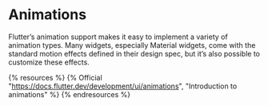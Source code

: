 # Animations

Flutter’s animation support makes it easy to implement a variety of animation types. Many widgets, especially Material widgets, come with the standard motion effects defined in their design spec, but it’s also possible to customize these effects.

{% resources %}
  {% Official "https://docs.flutter.dev/development/ui/animations", "Introduction to animations" %}
{% endresources %}
